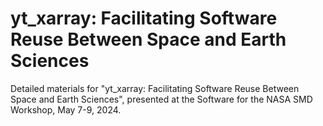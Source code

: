 # yt_xarray: Facilitating Software Reuse Between Space and Earth Sciences

Detailed materials for "yt_xarray: Facilitating Software Reuse Between Space and Earth Sciences", presented at the Software for the NASA SMD Workshop, May 7-9, 2024. 
